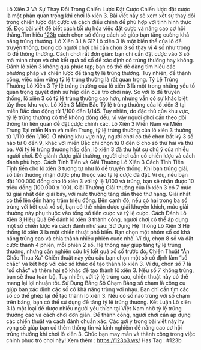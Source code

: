 Lô Xiên 3 Và Sự Thay Đổi Trong Chiến Lược Đặt Cược
Chiến lược đặt cược là một phần quan trọng khi chơi lô xiên 3. Bài viết này sẽ xem xét sự thay đổi trong chiến lược đặt cược và cách điều chỉnh để phù hợp với tình hình thực tế. Đọc bài viết để biết cách tối ưu hóa việc đặt cược và nâng cao cơ hội thắng.Tìm hiểu [123b](https://123b3.ws/) cách chọn số đúng cách sẽ giúp bạn tăng cường khả năng trúng thưởng.
Lô Xiên 3 Là Gì?
Lô xiên 3 là một biến thể của lô đề truyền thống, trong đó người chơi chỉ cần chọn 3 số thay vì 4 số như trong lô đề thông thường. Cách chơi rất đơn giản: bạn chỉ cần đặt cược vào 3 số mà mình chọn và chờ kết quả xổ số để xác định có trúng thưởng hay không.
Đánh lô xiên 3 không quá phức tạp; bạn có thể dễ dàng tìm hiểu các phương pháp và chiến lược để tăng tỷ lệ trúng thưởng. Tuy nhiên, để thành công, việc nắm vững tỷ lệ trúng thưởng là rất quan trọng.
Tỷ Lệ Trúng Thưởng Lô Xiên 3
Tỷ lệ trúng thưởng của lô xiên 3 là một trong những yếu tố quan trọng quyết định sự hấp dẫn của trò chơi này. So với lô đề truyền thống, lô xiên 3 có tỷ lệ trúng thưởng cao hơn, nhưng vẫn có sự khác biệt tùy theo khu vực.
Lô Xiên 3 Miền Bắc
Tỷ lệ trúng thưởng của lô xiên 3 tại miền Bắc dao động từ 1/100 đến 1/145. Tuy nhiên, do đặc thù của khu vực, tỷ lệ trúng thưởng có thể không đồng đều, vì vậy người chơi cần theo dõi thông tin liên quan để đặt cược chính xác.
Lô Xiên 3 Miền Nam và Miền Trung
Tại miền Nam và miền Trung, tỷ lệ trúng thưởng của lô xiên 3 thường từ 1/110 đến 1/160. Ở những khu vực này, người chơi có thể chọn bất kỳ 3 số nào từ 0 đến 9, khác với miền Bắc chỉ chọn từ 0 đến 6 cho số thứ hai và thứ ba.
Với tỷ lệ trúng thưởng hấp dẫn, lô xiên 3 đã thu hút sự chú ý của nhiều người chơi. Để giành được giải thưởng, người chơi cần có chiến lược và cách đánh phù hợp.
Cách Tính Tiền và Giải Thưởng Lô Xiên 3
Cách Tính Tiền
Tính tiền cho lô xiên 3 tương tự như lô đề truyền thống. Khi bạn trúng giải, số tiền thưởng nhận được phụ thuộc vào tỷ lệ cược đã đặt. Ví dụ, nếu bạn đặt 100.000 đồng cho lô xiên 3 với tỷ lệ 1/100 và trúng, bạn sẽ nhận được 10 triệu đồng (100.000 x 100).
Giải Thưởng
Giải thưởng của lô xiên 3 có 7 mức từ giải nhất đến giải bảy, với mức thưởng tăng dần theo thứ hạng. Giải nhất có thể lên đến hàng trăm triệu đồng. Bên cạnh đó, nếu có hai trong ba số trùng với kết quả xổ số, bạn có thể nhận được giải khuyến khích, mức giải thưởng này phụ thuộc vào tổng số tiền cược và tỷ lệ cược.
Cách Đánh Lô Xiên 3 Hiệu Quả
Để đánh lô xiên 3 thành công, người chơi có thể áp dụng một số chiến lược và cách đánh như sau:
Sử Dụng Hệ Thống Lô Xiên 3
Hệ thống lô xiên 3 là một chiến thuật phổ biến. Bạn chọn một nhóm số có khả năng trúng cao và chia thành nhiều phiên cược nhỏ. Ví dụ, chọn 8 số và đặt cược thành 4 phiên, mỗi phiên 2 số. Hệ thống này giúp tăng tỷ lệ trúng thưởng, nhưng cần nghiên cứu kỹ kết quả xổ số trước đó.
Chiến Thuật “Ăn Chắc Thua Xa”
Chiến thuật này yêu cầu bạn chọn một số cố định làm “số chắc” và kết hợp với các số khác để tạo thành lô xiên 3. Ví dụ, chọn số 7 là “số chắc” và thêm hai số khác để tạo thành lô xiên 3. Nếu số 7 không trúng, bạn sẽ thua toàn bộ. Tuy nhiên, với tỷ lệ trúng cao, chiến thuật này có thể mang lại lợi nhuận tốt.
Sử Dụng Bảng Số Chạm
Bảng số chạm là công cụ giúp bạn xác định các số có khả năng trùng với nhau. Bạn chỉ cần tìm các số có thể ghép lại để tạo thành lô xiên 3. Nếu có số nào trùng với số chạm trên bảng, bạn có thể sử dụng để tăng tỷ lệ trúng thưởng.
Kết Luận
Lô xiên 3 là một loại đề được nhiều người yêu thích tại Việt Nam nhờ tỷ lệ trúng thưởng cao và cách chơi đơn giản. Để thành công, người chơi cần áp dụng các chiến thuật và cách đánh chuẩn xác. Các gợi ý trong bài viết này hy vọng sẽ giúp bạn có thêm thông tin và kinh nghiệm để nâng cao cơ hội trúng thưởng khi chơi lô xiên 3. Chúc bạn may mắn và thành công trong việc chinh phục trò chơi này!
Xem thêm : https://123b3.ws/
Has Tag : #123b
